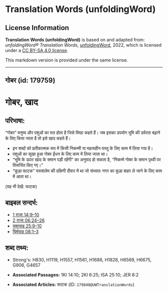 # Translation Words (unfoldingWord)

## License Information

**Translation Words (unfoldingWord)** is based on and adapted from: _unfoldingWord® Translation Words_, [unfoldingWord](https://unfoldingword.org/utw), 2022, which is licensed under a [CC BY-SA 4.0 license](https://creativecommons.org/licenses/by-sa/4.0/legalcode.en).

This markdown version is provided under the same license.



--------------------------------

## गोबर (id: 179759)

गोबर, खाद
=========

परिभाषा:
--------

“गोबर” मनुष्य और पशुओं का मल होता है जिसे विष्ठा कहते हैं। जब इसका उपयोग भूमि की उर्वरता बढ़ाने के लिए किया जाता है तो इसे खाद कहते हैं।

* इन शब्दों को प्रतीकात्मक रूप में किसी निकम्मी या महत्वहीन वस्तु के लिए काम में लिया गया है।
* पशुओं का सूखा हुआ गोबर ईंधन के लिए काम में लिया जाता था।
* “भूमि के ऊपर खाद के समान पड़ी रहेंगी” का अनुवाद हो सकता है, “निकम्मे गोबर के समान पृथ्वी पर विसर्जित किए गए।”
* “कूड़ा फाटक” यरूशलेम की दक्षिणी दीवार में था जो संभवतः नगर का कूड़ा बाहर ले जाने के लिए काम में आता था।

(यह भी देखें: फाटक)

बाइबल सन्दर्भ:
--------------

* [1 राजा 14:9–10](https://ref.ly/1Kgs0:0)
* [2 राजा 06:24–26](https://ref.ly/2Kgs0:0)
* [यशायाह 25:9–10](https://ref.ly/Isa25:9-Isa25:10)
* [यिर्मयाह 08:1–3](https://ref.ly/Jer8:1-Jer8:3)

शब्द तथ्य:
----------

* Strong's: H830, H1119, H1557, H1561, H1686, H1828, H6569, H6675, G906, G4657

* **Associated Passages:** 1KI 14:10; 2KI 6:25; ISA 25:10; JER 8:2
* **Associated Articles:** फाटक (ID: `179840@UWTranslationWords`)

